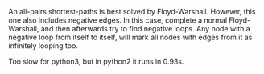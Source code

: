 An all-pairs shortest-paths is best solved by Floyd-Warshall. However, this one also includes negative edges. In this case, complete a normal Floyd-Warshall, and then afterwards try to find negative loops. Any node with a negative loop from itself to itself, will mark all nodes with edges from it as infinitely looping too.

Too slow for python3, but in python2 it runs in 0.93s.
